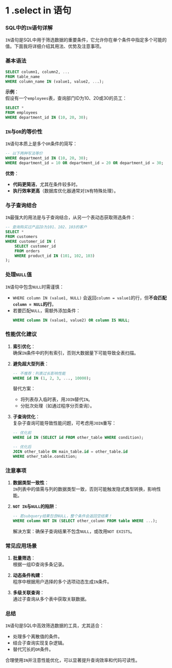 # 1 .select in 语句
### SQL中的`IN`语句详解

`IN`语句是SQL中用于筛选数据的重要条件，它允许你在单个条件中指定多个可能的值。下面我将详细介绍其用法、优势及注意事项。


### **基本语法**
```sql
SELECT column1, column2, ...
FROM table_name
WHERE column_name IN (value1, value2, ...);
```

**示例**：  
假设有一个`employees`表，查询部门ID为10、20或30的员工：
```sql
SELECT *
FROM employees
WHERE department_id IN (10, 20, 30);
```


### **`IN`与`OR`的等价性**
`IN`语句本质上是多个`OR`条件的简写：
```sql
-- 以下两种写法等价
WHERE department_id IN (10, 20, 30);
WHERE department_id = 10 OR department_id = 20 OR department_id = 30;
```

**优势**：  
- **代码更简洁**，尤其在条件较多时。
- **执行效率更高**（数据库优化器通常对`IN`有特殊处理）。


### **与子查询结合**
`IN`最强大的用法是与子查询结合，从另一个表动态获取筛选条件：
```sql
-- 查询购买过产品ID为101、102、103的客户
SELECT *
FROM customers
WHERE customer_id IN (
    SELECT customer_id
    FROM orders
    WHERE product_id IN (101, 102, 103)
);
```


### **处理`NULL`值**
`IN`语句中包含`NULL`时需谨慎：
- `WHERE column IN (value1, NULL)` 会返回`column = value1`的行，但**不会匹配`column = NULL`的行**。
- 若要匹配`NULL`，需额外添加条件：
  ```sql
  WHERE column IN (value1, value2) OR column IS NULL;
  ```


### **性能优化建议**
1. **索引优化**：  
   确保`IN`条件中的列有索引，否则大数据量下可能导致全表扫描。

2. **避免超大型列表**：  
   ```sql
   -- 不推荐：列表过长影响性能
   WHERE id IN (1, 2, 3, ..., 10000);
   ```
   替代方案：
   - 将列表存入临时表，用`JOIN`替代`IN`。
   - 分批次处理（如通过程序分页查询）。

3. **子查询优化**：  
   复杂子查询可能导致性能问题，可考虑用`JOIN`重写：
   ```sql
   -- 优化前
   WHERE id IN (SELECT id FROM other_table WHERE condition);

   -- 优化后
   JOIN other_table ON main_table.id = other_table.id
   WHERE other_table.condition;
   ```


### **注意事项**
1. **数据类型一致性**：  
   `IN`列表中的值需与列的数据类型一致，否则可能触发隐式类型转换，影响性能。

2. **`NOT IN`与`NULL`的陷阱**：  
   ```sql
   -- 若subquery结果包含NULL，整个条件会返回空结果！
   WHERE column NOT IN (SELECT other_column FROM table WHERE ...);
   ```
   解决方案：确保子查询结果不包含`NULL`，或改用`NOT EXISTS`。


### **常见应用场景**
1. **批量筛选**：  
   根据一组ID查询多条记录。

2. **动态条件构建**：  
   程序中根据用户选择的多个选项动态生成`IN`条件。

3. **多级关联查询**：  
   通过子查询从多个表中获取关联数据。


### **总结**
`IN`语句是SQL中高效筛选数据的工具，尤其适合：
- 处理多个离散值的条件。
- 结合子查询实现复杂逻辑。
- 替代冗长的`OR`条件。

合理使用`IN`并注意性能优化，可以显著提升查询效率和代码可读性。

